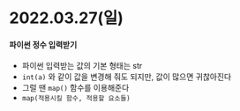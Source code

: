 # 2022.03.27(일)

#### 파이썬 정수 입력받기
+ 파이썬 입력받는 값의 기본 형태는 str
+ `int(a)` 와 같이 값을 변경해 줘도 되지만, 값이 많으면 귀찮아진다
+ 그럴 땐 `map()` 함수를 이용해준다
+ `map(적용시킬 함수, 적용할 요소들)`